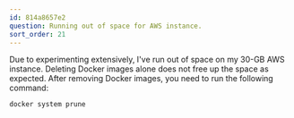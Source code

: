 ```yaml
---
id: 814a8657e2
question: Running out of space for AWS instance.
sort_order: 21
---
```


Due to experimenting extensively, I've run out of space on my 30-GB AWS instance. Deleting Docker images alone does not free up the space as expected. After removing Docker images, you need to run the following command:

```bash
docker system prune
```